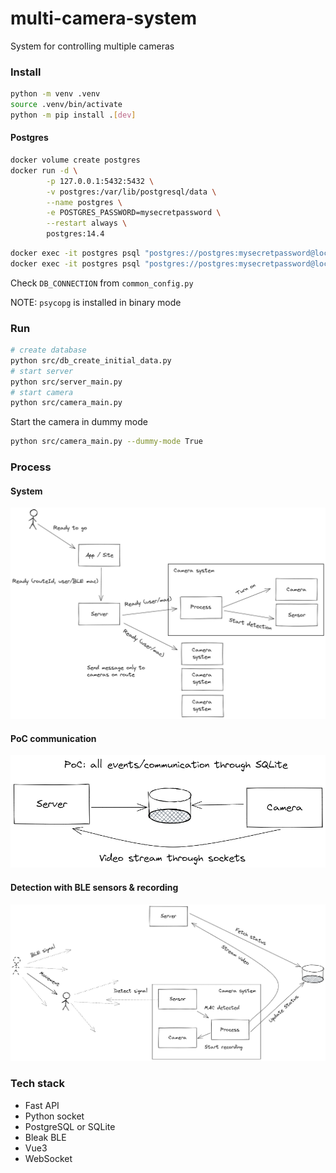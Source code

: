 # multi-camera-system

System for controlling multiple cameras

### Install

```sh
python -m venv .venv
source .venv/bin/activate
python -m pip install .[dev]
```

#### Postgres

```sh
docker volume create postgres
docker run -d \
		-p 127.0.0.1:5432:5432 \
		-v postgres:/var/lib/postgresql/data \
		--name postgres \
        -e POSTGRES_PASSWORD=mysecretpassword \
		--restart always \
		postgres:14.4
```

```sh
docker exec -it postgres psql "postgres://postgres:mysecretpassword@localhost:5432/postgres" -c "DROP DATABASE camera_db"
docker exec -it postgres psql "postgres://postgres:mysecretpassword@localhost:5432/postgres" -c "CREATE DATABASE camera_db"
```

Check `DB_CONNECTION` from `common_config.py`

NOTE: `psycopg` is installed in binary mode

### Run

```sh
# create database
python src/db_create_initial_data.py
# start server
python src/server_main.py
# start camera
python src/camera_main.py
```

Start the camera in dummy mode

```sh
python src/camera_main.py --dummy-mode True
```

### Process

#### System

![System](docs/system.excalidraw.png)

#### PoC communication

![System](docs/poc_communication.excalidraw.png)

#### Detection with BLE sensors & recording

![Detection](docs/detection.excalidraw.png)

### Tech stack

- Fast API
- Python socket
- PostgreSQL or SQLite
- Bleak BLE
- Vue3
- WebSocket
